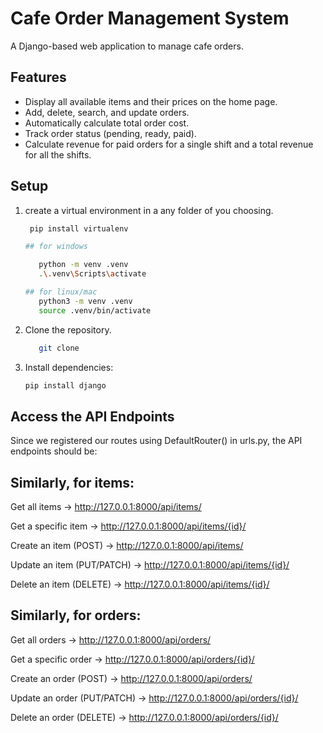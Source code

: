 # Cafe Order Management System

A Django-based web application to manage cafe orders.

## Features
- Display all available items and their prices on the home page.
- Add, delete, search, and update orders.
- Automatically calculate total order cost.
- Track order status (pending, ready, paid).
- Calculate revenue for paid orders for a single shift and a total revenue for all the shifts.

## Setup
1. create a virtual environment in a any folder of you choosing.
   ```bash
    pip install virtualenv
   
   ## for windows 
   
      python -m venv .venv
      .\.venv\Scripts\activate
   
   ## for linux/mac
      python3 -m venv .venv
      source .venv/bin/activate

2. Clone the repository.
   ```bash
      git clone 
3. Install dependencies:
   ```bash
   pip install django


## Access the API Endpoints
Since we registered our routes using DefaultRouter() in urls.py, the API endpoints should be:
## Similarly, for items:
Get all items → http://127.0.0.1:8000/api/items/ 

Get a specific item → http://127.0.0.1:8000/api/items/{id}/

Create an item (POST) → http://127.0.0.1:8000/api/items/

Update an item (PUT/PATCH) → http://127.0.0.1:8000/api/items/{id}/

Delete an item (DELETE) → http://127.0.0.1:8000/api/items/{id}/

## Similarly, for orders:

Get all orders → http://127.0.0.1:8000/api/orders/

Get a specific order → http://127.0.0.1:8000/api/orders/{id}/

Create an order (POST) → http://127.0.0.1:8000/api/orders/

Update an order (PUT/PATCH) → http://127.0.0.1:8000/api/orders/{id}/

Delete an order (DELETE) → http://127.0.0.1:8000/api/orders/{id}/